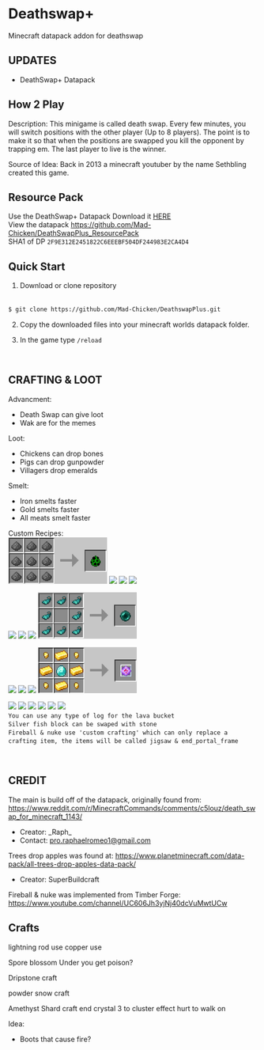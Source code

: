 # Deathswap+

Minecraft datapack addon for deathswap

## UPDATES

- DeathSwap+ Datapack

## How 2 Play

Description: This minigame is called death swap. Every few minutes, you will switch positions with the other player (Up to 8 players). The point is to make it so that when
the positions are swapped you kill the opponent by trapping em. The last player to live is the winner.

Source of Idea: Back in 2013 a minecraft youtuber by the name Sethbling created this game.

## Resource Pack

Use the DeathSwap+ Datapack
Download it [HERE](https://raw.githubusercontent.com/Mad-Chicken/DeathSwapPlus_ResourcePack/master/RP.zip?raw\=true) <br>
View the datapack https://github.com/Mad-Chicken/DeathSwapPlus_ResourcePack <br>
SHA1 of DP `2F9E312E2451822C6EEEBF504DF244983E2CA4D4`

## Quick Start

1. Download or clone repository

```sh

$ git clone https://github.com/Mad-Chicken/DeathswapPlus.git

```

2. Copy the downloaded files into your minecraft worlds datapack folder.

3. In the game type `/reload`
<br>

## CRAFTING & LOOT ##

Advancment:
- Death Swap can give loot
- Wak are for the memes

Loot:
- Chickens can drop bones
- Pigs can drop gunpowder
- Villagers drop emeralds

Smelt:   
- Iron smelts faster
- Gold smelts faster
- All meats smelt faster


Custom Recipes:   
<img src="githubImages/CreeperEgg.png" width="200"> <img src="githubImages/SpiderEgg.png" width="200"> <img src="githubImages/SkeletonEgg.png" width="200"> <img src="githubImages/ZombieEgg.png" width="200">

<img src="githubImages/Wool2String.png" width="200"> <img src="githubImages/leather2rotton.png" width="175"> <img src="githubImages/ender2chorus.png" width="200"> <img src="githubImages/Enderpearl.png" width="200">

<img src="githubImages/cobweb.png" width="200"> <img src="githubImages/Spawner.png" width="200"> <img src="githubImages/Elytra.png" width="200"> <img src="githubImages/EndCrystal.png" width="200">

<img src="githubImages/TNT.png" width="200"> <img src="githubImages/Totem.png" width="200"> <img src="githubImages/LavaBucket.png" width="200"> <img src="githubImages/Fireball.png" width="200"> <img src="githubImages/Silver_fish.png" width="200"> <img src="githubImages/nuke.png" width="200"> <br>
`You can use any type of log for the lava bucket` <br>
`Silver fish block can be swaped with stone` <br>
`Fireball & nuke use 'custom crafting' which can only replace a crafting item, the items will be called jigsaw & end_portal_frame`

<br>

## CREDIT ##

The main is build off of the datapack, originally found from:
https://www.reddit.com/r/MinecraftCommands/comments/c5louz/death_swap_for_minecraft_1143/

- Creator: \_Raph\_
- Contact: pro.raphaelromeo1@gmail.com

Trees drop apples was found at: https://www.planetminecraft.com/data-pack/all-trees-drop-apples-data-pack/

- Creator: SuperBuildcraft

Fireball & nuke was implemented from Timber Forge:
https://www.youtube.com/channel/UC606Jh3yjNj40dcVuMwtUCw

## Crafts

lightning rod
  use
copper
  use

Spore blossom
  Under you get poison?

Dripstone
  craft

powder snow
  craft

Amethyst Shard
  craft
    end crystal
    3 to cluster
  effect
    hurt to walk on

Idea:

- Boots that cause fire?
